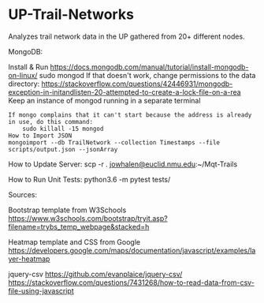 # UP-Trail-Networks
Analyzes trail network data in the UP gathered from 20+ different nodes.


MongoDB:

Install & Run
	https://docs.mongodb.com/manual/tutorial/install-mongodb-on-linux/
	sudo mongod
	If that doesn't work, change permissions to the data directory: https://stackoverflow.com/questions/42446931/mongodb-exception-in-initandlisten-20-attempted-to-create-a-lock-file-on-a-rea
	Keep an instance of mongod running in a separate terminal

	If mongo complains that it can't start because the address is already in use, do this command:
		sudo killall -15 mongod
	How to Import JSON
	mongoimport --db TrailNetwork --collection Timestamps --file scripts/output.json --jsonArray


How to Update Server:
	scp -r . jowhalen@euclid.nmu.edu:~/Mqt-Trails

How to Run Unit Tests:
	python3.6 -m pytest tests/

Sources:

Bootstrap template from W3Schools
	https://www.w3schools.com/bootstrap/tryit.asp?filename=trybs_temp_webpage&stacked=h

Heatmap template and CSS from Google
	https://developers.google.com/maps/documentation/javascript/examples/layer-heatmap

jquery-csv
	https://github.com/evanplaice/jquery-csv/
	https://stackoverflow.com/questions/7431268/how-to-read-data-from-csv-file-using-javascript